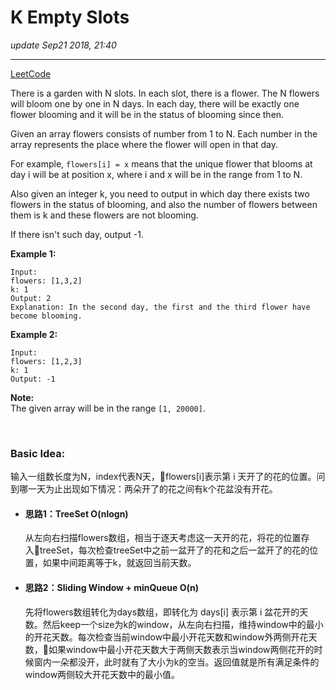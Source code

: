 # K Empty Slots
_update Sep21 2018, 21:40_

---
[LeetCode](https://leetcode.com/problems/k-empty-slots/description/)

There is a garden with N slots. In each slot, there is a flower. The N flowers will bloom one by one in N days. In each day, there will be exactly one flower blooming and it will be in the status of blooming since then.

Given an array flowers consists of number from 1 to N. Each number in the array represents the place where the flower will open in that day.

For example, `flowers[i] = x` means that the unique flower that blooms at day i will be at position x, where i and x will be in the range from 1 to N.

Also given an integer k, you need to output in which day there exists two flowers in the status of blooming, and also the number of flowers between them is k and these flowers are not blooming.

If there isn't such day, output -1.

**Example 1:**

    Input:
    flowers: [1,3,2]
    k: 1
    Output: 2
    Explanation: In the second day, the first and the third flower have become blooming.

**Example 2:**

    Input:
    flowers: [1,2,3]
    k: 1
    Output: -1

**Note:**  
The given array will be in the range `[1, 20000]`.

<br/>

### Basic Idea:
输入一组数长度为N，index代表N天，flowers[i]表示第 i 天开了的花的位置。问到哪一天为止出现如下情况：两朵开了的花之间有k个花盆没有开花。

* #### 思路1：TreeSet O(nlogn)
  从左向右扫描flowers数组，相当于逐天考虑这一天开的花，将花的位置存入treeSet，每次检查treeSet中之前一盆开了的花和之后一盆开了的花的位置，如果中间距离等于k，就返回当前天数。

* #### 思路2：Sliding Window + minQueue O(n)
  先将flowers数组转化为days数组，即转化为 days[i] 表示第 i 盆花开的天数。然后keep一个size为k的window，从左向右扫描，维持window中的最小的开花天数。每次检查当前window中最小开花天数和window外两侧开花天数，如果window中最小开花天数大于两侧天数表示当window两侧花开的时候窗内一朵都没开，此时就有了大小为k的空当。返回值就是所有满足条件的window两侧较大开花天数中的最小值。
